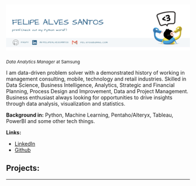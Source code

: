 <p align="center">
  <img src="banner.png" >
</p>

<sub>*Data Analytics Manager* at Samsung</sub>

I am data-driven problem solver with a demonstrated history of working in management consulting, mobile, technology and retail industries. Skilled in Data Science, Business Intelligence, Analytics, Strategic and Financial Planning, Process Design and Improvement, Data and Project Management. Business enthusiast always looking for opportunities to drive insights through data analysis, visualization and statistics. 

**Background in:** Python, Machine Learning, Pentaho/Alteryx, Tableau, PowerBI and some other tech things.

**Links:**
* [LinkedIn](https://www.linkedin.com/in/felipealvessantos/)
* [Github](https://github.com/faspy/)


## Projects:
<Under construction>

---

